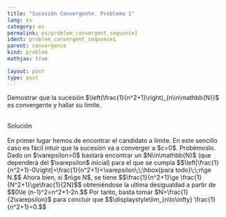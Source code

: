 ```yaml
---
title: "Sucesión Convergente. Problema 1"
lang: es
category: es
permalink: es/problem_convergent_sequence1
ident: problem_convergent_sequence1
parent: convergence
kind: problem
mathjax: true

layout: post
type: post
---
```


<div>

Demostrar que la sucesión $\left(\frac{1}{n^2+1}\right)_{n\in\mathbb{N}}$ es convergente y hallar su límite.

</div><br>

<div class="bcblue boxdissap">
Solución
</div><br>

<div class="dissap">
En primer lugar hemos de encontrar el candidato a límite. En este sencillo caso es fácil intuir que la sucesión va a converger a $c=0$. Probémoslo. Dado un $\varepsilon>0$ bastará encontrar un $N\in\mathbb{N}$ (que dependerá del $\varepsilon$ inicial) para el que se cumpla
$$\left|\frac{1}{n^2+1}-0\right|=\frac{1}{n^2+1}<\varepsilon\;\;\hbox{para todo}\;\;n\ge N.$$
Ahora bien, si $n\ge N$, se tiene
$$\frac{1}{n^2+1}\ge \frac{1}{N^2+1}\ge\frac{1}{2N}$$
obteniéndose la ultima desigualdad a partir de
$$0\le (n-1)^2=n^2+1-2n.$$
Por tanto, basta tomar $N>\frac{1}{2\varepsilon}$ para concluir que
$$\displaystyle\lim_{n\to\infty} \frac{1}{n^2+1}=0.$$
</div>
